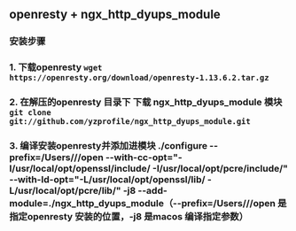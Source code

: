 ## openresty + ngx_http_dyups_module

### 安装步骤

### 1. 下载openresty ```wget https://openresty.org/download/openresty-1.13.6.2.tar.gz```

### 2. 在解压的openresty 目录下 下载 ngx_http_dyups_module 模块 ```git clone git://github.com/yzprofile/ngx_http_dyups_module.git```

### 3. 编译安装openresty并添加进模块 ./configure  --prefix=/Users/**/**/open  --with-cc-opt="-I/usr/local/opt/openssl/include/ -I/usr/local/opt/pcre/include/"    --with-ld-opt="-L/usr/local/opt/openssl/lib/ -L/usr/local/opt/pcre/lib/"    -j8 --add-module=./ngx_http_dyups_module（--prefix=/Users/**/**/open 是指定openresty 安装的位置，-j8 是macos 编译指定参数）





